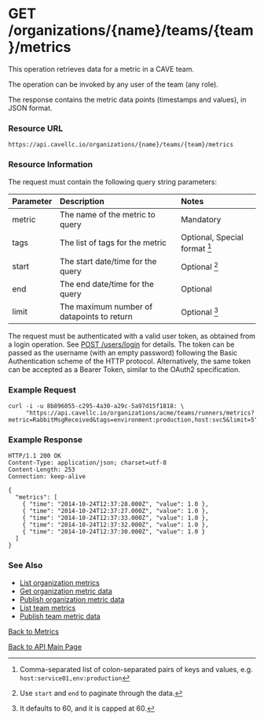 # GET /organizations/{name}/teams/{team}/metrics
This operation retrieves data for a metric in a CAVE team.

The operation can be invoked by any user of the team (any role).

The response contains the metric data points (timestamps and values), in JSON format.

### Resource URL

`https://api.cavellc.io/organizations/{name}/teams/{team}/metrics`

### Resource Information

The request must contain the following query string parameters:

Parameter | Description | Notes
:-------- | :---------- | :----
metric | The name of the metric to query | Mandatory
tags | The list of tags for the metric | Optional, Special format [^1]
start | The start date/time for the query | Optional [^2]
end | The end date/time for the query | Optional
limit | The maximum number of datapoints to return | Optional [^3] 

[^1]: Comma-separated list of colon-separated pairs of keys and values, e.g. `host:service01,env:production`
[^2]: Use `start` and `end` to paginate through the data.
[^3]: It defaults to 60, and it is capped at 60.

The request must be authenticated with a valid user token, as obtained from a login operation. See [POST /users/login](../users/login.md) for details. The token can be passed as the username (with an empty password) following the Basic Authentication scheme of the HTTP protocol. Alternatively, the same token can be accepted as a Bearer Token, similar to the OAuth2 specification.

### Example Request

    curl -i -u 8b896055-c295-4a30-a29c-5a97d15f1818: \
         "https://api.cavellc.io/organizations/acme/teams/runners/metrics?metric=RabbitMsgReceived&tags=environment:production,host:svc5&limit=5"


### Example Response

    HTTP/1.1 200 OK
    Content-Type: application/json; charset=utf-8
    Content-Length: 253
    Connection: keep-alive
    
    {
      "metrics": [
        { "time": "2014-10-24T12:37:28.000Z", "value": 1.0 },
        { "time": "2014-10-24T12:37:27.000Z", "value": 1.0 },
        { "time": "2014-10-24T12:37:33.000Z", "value": 1.0 },
        { "time": "2014-10-24T12:37:32.000Z", "value": 1.0 },
        { "time": "2014-10-24T12:37:30.000Z", "value": 1.0 }
      ]
    }
    
### See Also

* [List organization metrics](list-org-metrics.md)
* [Get organization metric data](get-org-metric-data.md)
* [Publish organization metric data](publish-org-metrics.md)
* [List team metrics](list-team-metrics.md)
* [Publish team metric data](publish-team-metrics.md)

[Back to Metrics](README.md)

[Back to API Main Page](../api.md)
